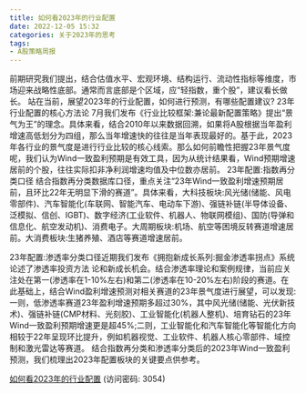 ```yaml
---
title: 如何看2023年的行业配置
date: 2022-12-05 15:32
categories: 关于2023年的思考
tags:
- A股策略周报
---
```

前期研究我们提出，结合估值水平、宏观环境、结构运行、流动性指标等维度，市场迎来战略性底部。通常而言底部是个区域，应“轻指数，重个股”，建议看长做长。
站在当前，展望2023年的行业配置，如何进行预测，有哪些配置建议?
23年行业配置的核心方法论
7月我们发布《行业比较框架:兼论最新配置策略》提出“景气为王”的理念。具体来看，结合2010年以来数据回溯，如果将A股根据当年盈利增速高低划分为四组，那么当年增速快的往往是当年表现最好的。基于此，2023年各行业的景气度是进行行业比较的核心线索。那么如何前瞻性把握23年景气度呢，我们认为Wind一致盈利预期是有效工具，因为从统计结果看，Wind预期增速居前的个股，往往实际扣非净利润增速均值及中位数亦居前。
23年配置:指数再分类口径
结合指数再分类数据库口径，重点关注“23年Wind一致盈利增速预期居前，且环比22年无明显下滑的赛道”。具体来看，大科技板块:风光储(储能、风电零部件)、汽车智能化(车联网、智能汽车、电动车下游)、强链补链(半导体设备、泛模拟、信创、IGBT)、数字经济(工业软件、机器人、物联网模组)、国防(导弹和信息化、航空发动机)、消费电子。大周期板块:机场、航空等困境反转赛道增速居前。大消费板块:生猪养殖、酒店等赛道增速居前。
<!-- more -->
23年配置:渗透率分类口径近期我们发布《拥抱新成长系列:掘金渗透率拐点》系统论述了渗透率投资方法
论和新成长机会。结合渗透率理论和案例规律，当前应关注处在第一(渗透率在1-10%左右)和第二(渗透率在10-20%左右)阶段的赛道。在此基础上，结合Wind盈利增速预测对相关赛道的23年景气度进行展望，可以发现:一则，低渗透率赛道23年盈利增速预期多超过30%，其中风光储(储能、光伏新技术)、强链补链(CMP材料、光刻胶)、工业智能化(机器人整机)、培育钻石的23年Wind一致盈利预期增速更是超45%;二则，工业智能化和汽车智能化等智能化方向相较于22年呈现环比提升，例如机器视觉、工业软件、机器人核心零部件、域控制和激光雷达等赛道。
结合指数再分类和渗透率分类后的2023年Wind一致盈利预测，我们梳理出2023年配置板块的关键要点供参考。

[如何看2023年的行业配置](https://url12.ctfile.com/f/3948612-740529080-1d527a?p=3054)
(访问密码: 3054)

